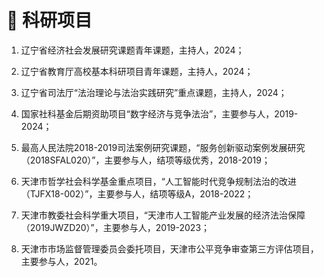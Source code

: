 # 📅 科研项目

  1. 辽宁省经济社会发展研究课题青年课题，主持人，2024；
  
  2. 辽宁省教育厅高校基本科研项目青年课题，主持人，2024；
  
  3. 辽宁省司法厅“法治理论与法治实践研究”重点课题，主持人，2024；
  
  4. 国家社科基金后期资助项目“数字经济与竞争法治”，主要参与人，2019-2024；
  
  5. 最高人民法院2018-2019司法案例研究课题，“服务创新驱动案例发展研究（2018SFAL020）”，主要参与人，结项等级优秀，2018-2019；
  
  6. 天津市哲学社会科学基金重点项目，“人工智能时代竞争规制法治的改进（TJFX18-002）”，主要参与人，结项等级A，2018-2022；
  
  7. 天津市教委社会科学重大项目，“天津市人工智能产业发展的经济法治保障（2019JWZD20）”，主要参与人，2019-2023；
  
  8. 天津市市场监督管理委员会委托项目，天津市公平竞争审查第三方评估项目，主要参与人，2021。
